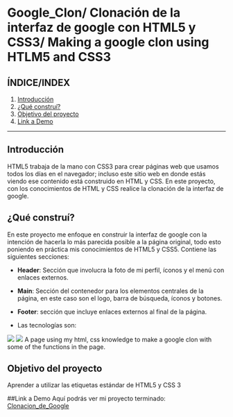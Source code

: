 <!--Principal title-->
# Google_Clon/ Clonación de la interfaz de google con HTML5 y CSS3/ Making a google clon using HTLM5 and CSS3
<!--Second Section-->
## **ÍNDICE/INDEX**
1. [Introducción](#)
2. [¿Qué construí?](#)
3. [Objetivo del proyecto](#)
4. [Link a Demo](#)

****
<!--It is to separate sections in the page-->
## Introducción
HTML5 trabaja de la mano con CSS3 para crear páginas web que usamos todos los días en el navegador; incluso este sitio web en donde estás viendo ese contenido está construido en HTML y CSS. En este proyecto, con los conocimientos de HTML y CSS realice la clonación de la interfaz de google.

## ¿Qué construí?
En este proyecto me enfoque en construir la interfaz de google con la intención de hacerla lo más parecida posible a la página original, todo esto poniendo en práctica mis conocimientos de HTML5 y CSS5. Contiene las siguientes secciones:

* **Header**: Sección que involucra la foto de mi perfil, íconos y el menú con enlaces externos.
  
* **Main**: Sección del contenedor para los elementos centrales de la página, en este caso son el logo, barra de búsqueda, íconos y botones.
  
* **Footer**: sección que incluye enlaces externos al final de la página.

* Las tecnologías son:
<img src="https://img.shields.io/badge/CSS3-1572B6?style=for-the-badge&logo=css3&logoColor=white"/>
<img src="https://img.shields.io/badge/HTML5-E34F26?style=for-the-badge&logo=html5&logoColor=white"/>
A page using my html, css knowledge to make a google clon with some of the functions in the page.

## Objetivo del proyecto
Aprender a utilizar las etiquetas estándar de HTML5 y CSS 3

##Link a Demo
Aquí podrás ver mi proyecto terminado: [Clonacion_de_Google](#)
